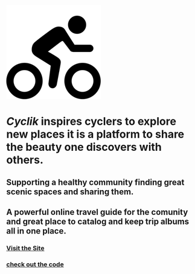 ![logo](bikeguy-cover.png)


#  ***Cyclik*** inspires cyclers to explore new places it is a platform to share the beauty one discovers with others.
 ## Supporting a healthy community finding great scenic spaces and sharing them. 
 ## A powerful online travel guide for the comunity and great place to catalog and keep trip albums all in one place.
 ### [Visit the Site](#docsify)
 ### [check out the code](https://github.com/JohnSV18/peddler.git)
